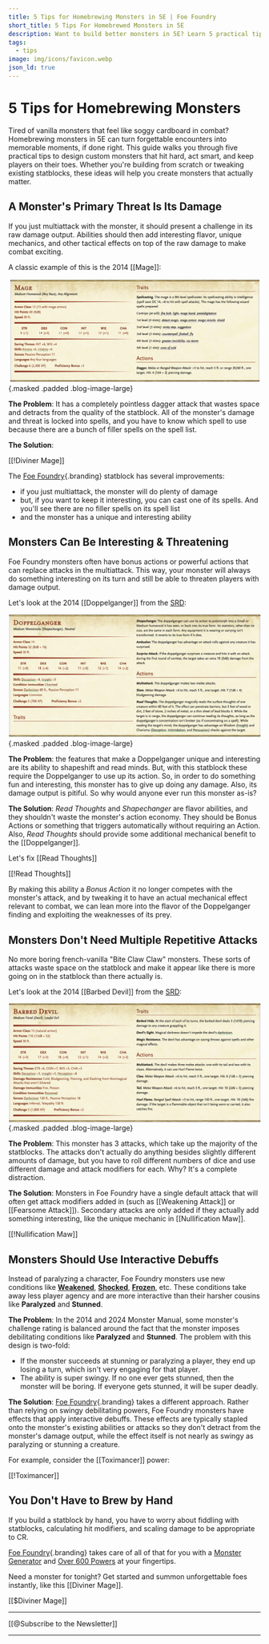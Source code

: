 ```yaml
---
title: 5 Tips for Homebrewing Monsters in 5E | Foe Foundry
short_title: 5 Tips For Homebrewed Monsters in 5E
description: Want to build better monsters in 5E? Learn 5 practical tips for homebrewing monsters that hit harder, act smarter, and keep combat fast and fun. Ditch filler abilities and design unforgettable foes.
tags:
  - tips
image: img/icons/favicon.webp
json_ld: true
---
```


# 5 Tips for Homebrewing Monsters

Tired of vanilla monsters that feel like soggy cardboard in combat? Homebrewing monsters in 5E can turn forgettable encounters into memorable moments, if done right. This guide walks you through five practical tips to design custom monsters that hit hard, act smart, and keep players on their toes. Whether you're building from scratch or tweaking existing statblocks, these ideas will help you create monsters that actually matter.

## A Monster's Primary Threat Is Its Damage

If you just multiattack with the monster, it should present a challenge in its raw damage output. Abilities should then add interesting flavor, unique mechanics, and other tactical effects on top of the raw damage to make combat exciting.

A classic example of this is the 2014 [[Mage]]:

![Mage](../img/blogs/mage_2014.png){.masked .padded .blog-image-large}

**The Problem**: It has a completely pointless dagger attack that wastes space and detracts from the quality of the statblock. All of the monster's damage and threat is locked into spells, and you have to know which spell to use because there are a bunch of filler spells on the spell list.

**The Solution**:

[[!Diviner Mage]]

The [Foe Foundry](./index.md){.branding} statblock has several improvements:

- if you just multiattack, the monster will do plenty of damage
- but, if you want to keep it interesting, you can cast one of its spells. And you'll see there are no filler spells on its spell list
- and the monster has a unique and interesting ability

## Monsters Can Be Interesting & Threatening

Foe Foundry monsters often have bonus actions or powerful actions that can replace attacks in the multiattack. This way, your monster will always do something interesting on its turn and still be able to threaten players with damage output.

Let's look at the 2014 [[Doppelganger]] from the [SRD](https://open5e.com/monsters/doppelganger):

![2014 Doppelganger that Foe Foundry can improve](../img/blogs/doppelganger_2014.png){.masked .padded .blog-image-large}

**The Problem**: the features that make a Doppelganger unique and interesting are its ability to shapeshift and read minds. But, with this statblock these require the Doppelganger to use up its action. So, in order to do something fun and interesting, this monster has to give up doing any damage. Also, its damage output is pitiful. So why would anyone ever run this monster as-is?

**The Solution**: *Read Thoughts* and *Shapechanger* are flavor abilities, and they shouldn't waste the monster's action economy. They should be Bonus Actions or something that triggers automatically without requiring an Action. Also, *Read Thoughts* should provide some additional mechanical benefit to the [[Doppelganger]].

Let's fix [[Read Thoughts]]

[[!Read Thoughts]]

By making this ability a *Bonus Action* it no longer competes with the monster's attack, and by tweaking it to have an actual mechanical effect relevant to combat, we can lean more into the flavor of the Doppelganger finding and exploiting the weaknesses of its prey.

## Monsters Don't Need Multiple Repetitive Attacks

No more boring french-vanilla "Bite Claw Claw" monsters. These sorts of attacks waste space on the statblock and make it appear like there is more going on in the statblock than there actually is.

Let's look at the 2014 [[Barbed Devil]] from the [SRD](https://open5e.com/monsters/barbed-devil):

![Foe Foundry can fix the 2014 Barbed Devil](../img/blogs/barbed_devil_2014.png){.masked .padded .blog-image-large}

**The Problem**: This monster has 3 attacks, which take up the majority of the statblocks. The attacks don't actually do anything besides slightly different amounts of damage, but you have to roll different numbers of dice and use different damage and attack modifiers for each. Why? It's a complete distraction.

**The Solution**: Monsters in Foe Foundry have a single default attack that will often get attack modifiers added in (such as [[Weakening Attack]] or [[Fearsome Attack]]). Secondary attacks are only added if they actually add something interesting, like the unique mechanic in [[Nullification Maw]].

[[!Nullification Maw]]

## Monsters Should Use Interactive Debuffs

Instead of paralyzing a character, Foe Foundry monsters use new conditions like [**Weakened**](../topics/conditions.md#weakened), [**Shocked**](../topics/conditions.md#shocked), [**Frozen**](../topics/conditions.md#frozen), etc. These conditions take away less player agency and are more interactive than their harsher cousins like **Paralyzed** and **Stunned**.  

**The Problem**: In the 2014 and 2024 Monster Manual, some monster's challenge rating is balanced around the fact that the monster imposes debilitating conditions like **Paralyzed** and **Stunned**. The problem with this design is two-fold:

- If the monster succeeds at stunning or paralyzing a player, they end up losing  a turn, which isn't very engaging for that player.
- The ability is super swingy. If no one ever gets stunned, then the monster will be boring. If everyone gets stunned, it will be super deadly.

**The Solution**: [Foe Foundry](../index.md){.branding} takes a different approach. Rather than relying on swingy debilitating powers, Foe Foundry monsters have effects that apply interactive debuffs. These effects are typically stapled onto the monster's existing abilities or attacks so they don't detract from the monster's damage output, while the effect itself is not nearly as swingy as paralyzing or stunning a creature.

For example, consider the [[Toximancer]] power:

[[!Toximancer]]

## You Don't Have to Brew by Hand

If you build a statblock by hand, you have to worry about fiddling with statblocks, calculating hit modifiers, and scaling damage to be appropriate to CR.  

[Foe Foundry](./index.md){.branding} takes care of all of that for you with a [Monster Generator](../generate.md) and [Over 600 Powers](../powers/all.md) at your fingertips.  

Need a monster for tonight? Get started and summon unforgettable foes instantly, like this [[Diviner Mage]].

[[$Diviner Mage]]

---

[[@Subscribe to the Newsletter]]

---